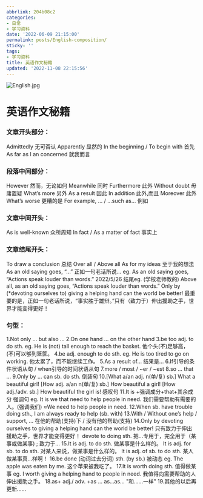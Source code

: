```yaml
---
abbrlink: 204b08c2
categories:
- 日常
- 学习资料
date: '2022-06-09 21:15:00'
permalink: posts/English-composition/
sticky: ''
tags:
- 学习资料
title: 英语作文秘籍
updated: '2022-11-08 22:15:56'
---
```

![English.jpg](https://cdn.off.cx/pic/English.jpg)

<!-- more -->

# 英语作文秘籍

### 文章开头部分：

Admittedly 无可否认 Apparently 显然的
In the beginning / To begin with 首先
As far as I an concerned 就我而言

### 段落中间部分：

However 然而，无论如何 Meanwhile 同时
Furthermore 此外 Without doubt 毋庸置疑
What’s more 另外 As a result 因此
In addition 此外,而且
Moreover 此外 What’s worse 更糟的是
For example, … / …such as… 例如

### 文章中间开头：

As is well-known 众所周知
In fact / As a matter of fact 事实上

### 文章结尾开头：

To draw a conclusion 总结 Over all / Above all
As for my ideas 至于我的想法
As an old saying goes, “…” 正如一句老话所说…
eg. As an old saying goes, “Actions speak louder than words.”
2022/5/26 结尾eg. (学校老师教的)
Above all, as an old saying goes, “Actions speak louder than words.” Only by (*devoting ourselves to) giving a helping hand can the world be better!
最重要的是，正如一句老话所说，“事实胜于雄辩。”只有（致力于）伸出援助之手，世界才能变得更好！

### 句型：

1.Not only … but also …
2.On one hand … on the other hand
3.be too adj. to do sth.
eg. He is (not) tall enough to reach the basket. 他个头(不)足够高，(不)可以够到篮筐。
4.be adj. enough to do sth.
eg. He is too tired to go on working. 他太累了，而不能继续工作。
5.As a result of… 结果是…
6.If引导的条件状语从句 / when引导的时间状语从句
7.more / most / ~er / ~est
8.so … that …
9.Only by … can sb. do sth. 倒装句
10.[What a/an adj. n(单/复) sb.] What a beautiful girl!
[How adj. a/an n(单/复) sb.] How beautiful a girl!
[How adj./adv. sb.] How beautiful the girl is! 感叹句
11.It is +强调成分+that+其余成分 强调句
eg. It is we that need to help people in need. 我们需要帮助有需要的人。(强调我们)
≈We need to help people in need.
12.When sb. have trouble doing sth., I am always ready to help (sb. with)
13.With / Without one’s help / support, … 在他的帮助(支持)下 / 没有他的帮助(支持)
14.Only by devoting ourselves to giving a helping hand can the world be better!
只有致力于伸出援助之手，世界才能变得更好！
devote to doing sth. 把…专用于，完全用于（某事或做某事) ; 致力于…
15.It is adj. to do sth. 做某事是什么样的。
It is adj. for sb. to do sth. 对某人来说，做某事是什么样的。
It is adj. of sb. to do sth. 某人做某事真…样啊！
16.be done (动词过去分词) sth. (by sb.) 被动态
eg. The apple was eaten by me. 这个苹果被我吃了。
17.It is worth doing sth. 值得做某事
eg. I worth giving a helping hand to people in need. 我值得向需要帮助的人伸出援助之手。
18.as+ adj./ adv. +as …
as…as…  "和……一样"
19.其他的以后再更新……
